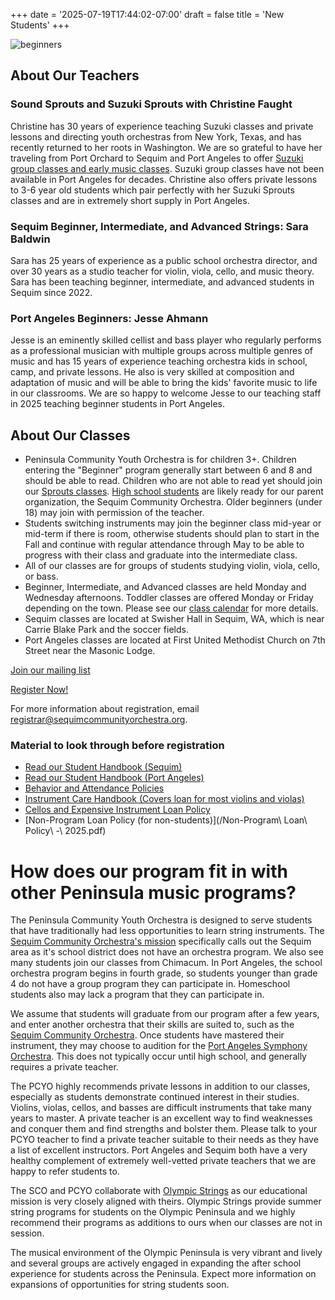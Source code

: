 +++
date = '2025-07-19T17:44:02-07:00'
draft = false
title = 'New Students'
+++

![beginners](/images/pcyo-kids-sequim-beginners.png)
## About Our Teachers

### Sound Sprouts and Suzuki Sprouts with Christine Faught
Christine has 30 years of experience teaching Suzuki classes and private lessons and directing youth orchestras from New York, Texas, and has recently returned to her roots in Washington.  We are so grateful to have her traveling from Port Orchard to Sequim and Port Angeles to offer [Suzuki group classes and early music classes](/sprouts). Suzuki group classes have not been available in Port Angeles for decades.  Christine also offers private lessons to 3-6 year old students which pair perfectly with her Suzuki Sprouts classes and are in extremely short supply in Port Angeles.
### Sequim Beginner, Intermediate, and Advanced Strings: Sara Baldwin
Sara has 25 years of experience as a public school orchestra director, and over 30 years
as a studio teacher for violin, viola, cello, and music theory.  Sara has been teaching beginner, intermediate, and advanced students in Sequim since 2022.

### Port Angeles Beginners: Jesse Ahmann
Jesse is an eminently skilled cellist and bass player who regularly performs as a professional musician with multiple groups across multiple genres of music and has 15 years of experience teaching orchestra kids in school, camp, and private lessons.  He also is very skilled at composition and adaptation of music and will be able to bring the kids' favorite music to life in our classrooms. We are so happy to welcome Jesse to our teaching staff in 2025 teaching beginner students in Port Angeles.

## About Our Classes
- Peninsula Community Youth Orchestra is for children 3+. Children entering the "Beginner" program generally start between 6 and 8 and should be able to read. Children who are not able to read yet should join our [Sprouts classes](/sprouts).  [High school students](/high-school-students) are likely ready for our parent organization, the Sequim Community Orchestra.  Older beginners (under 18) may join with permission of the teacher.  
- Students switching instruments may join the beginner class mid-year or mid-term if there is room, otherwise students should plan to start in the Fall and continue with regular attendance through May to be able to progress with their class and graduate into the intermediate class. 
- All of our classes are for groups of students studying violin, viola, cello, or bass.
- Beginner, Intermediate, and Advanced classes are held Monday and Wednesday afternoons. Toddler classes are offered Monday or Friday depending on the town.  Please see our [class calendar](/calendar) for more details.
- Sequim classes are located at Swisher Hall in Sequim, WA, which is near Carrie Blake Park and the soccer fields.
- Port Angeles classes are located at First United Methodist Church on 7th Street near the Masonic Lodge.

[Join our mailing list](https://docs.google.com/forms/d/e/1FAIpQLScurZKvTNpv0szRfphVk_cIhgXW5aps4tpTj1Ee50dNgMF8mw/viewform?usp=sharing&ouid=107459316929255460073)

[Register Now!](https://jovial.org/pcyo/hello)

For more information about registration, email registrar@sequimcommunityorchestra.org.

### Material to look through before registration
- [Read our Student Handbook (Sequim)](/25-26_PCYO_Sequim_Handbook.pdf)
- [Read our Student Handbook (Port Angeles)](25-26_PortAngeles_Handbook.pdf)
- [Behavior and Attendance Policies](/PCYO-Policies_2025-2026.pdf)
- [Instrument Care Handbook (Covers loan for most violins and violas)](/Instrument%20Care.pdf)
- [Cellos and Expensive Instrument Loan Policy](/cellos_and_expensive_instrument_policy.pdf)
- [Non-Program Loan Policy (for non-students)](/Non-Program\ Loan\ Policy\ -\ 2025.pdf)

# How does our program fit in with other Peninsula music programs?

The Peninsula Community Youth Orchestra is designed to serve students that have traditionally
had less opportunities to learn string instruments.  The [Sequim Community Orchestra's mission](https://sequimcommunityorchestra.org/aboutUs.php)
specifically calls out the Sequim area as it's school district does not have an orchestra
program.  We also see many students join our classes from Chimacum. In Port Angeles, the 
school orchestra program begins in fourth grade, so students younger than grade 4 do not have a 
group program they can participate in.  Homeschool students also may lack a program that they can participate in.

We assume that students will graduate from our program after a few years, and enter another
orchestra that their skills are suited to, such as the [Sequim Community Orchestra](https://sequimcommunityorchestra.org/).  Once
students have mastered their instrument, they may choose to audition for the [Port Angeles
Symphony Orchestra](https://portangelessymphony.org/).  This does not typically occur until high school, and generally requires
a private teacher.

The PCYO highly recommends private lessons in addition to our classes, especially as students demonstrate continued interest in their studies. Violins, violas, cellos, and basses are difficult instruments that take many years to master.  A private teacher is an excellent way to find weaknesses and conquer them and find strengths and bolster them.  Please talk to your PCYO teacher to find a private teacher suitable to their needs as they have a list of excellent instructors.  Port Angeles and Sequim both have a very healthy complement of extremely well-vetted private teachers that we are happy to refer students to.

The SCO and PCYO collaborate with [Olympic Strings](https://www.olympicstringsworkshop.org/) as our educational mission is very closely aligned with theirs. Olympic Strings
provide summer string programs for students on the Olympic Peninsula and we highly recommend
their programs as additions to ours when our classes are not in session.

The musical environment of the Olympic Peninsula is very vibrant and lively and several groups
are actively engaged in expanding the after school experience for students across the Peninsula.  Expect more information on expansions of opportunities for string students soon.


